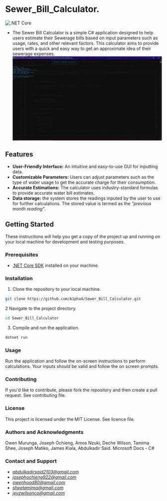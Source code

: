 # Sewer_Bill_Calculator.
![.NET Core](https://img.shields.io/badge/.NET%20Core-3.1%20%7C%205.0%20%7C%206.0-blue)
- The Sewer Bill Calculator is a simple C# application designed to help users estimate their Sewerage bills based on input parameters such as usage, rates, and other relevant factors. This calculator aims to provide users with a quick and easy way to get an approximate idea of their sewerage expenses.
![sewer_bill_interface](https://github.com/A1pha4/Sewer_Bill_Calculator./blob/main/sewer_bill_interface.png)


## Features

- **User-Friendly Interface:** An intuitive and easy-to-use GUI for inputting data.
- **Customizable Parameters:** Users can adjust parameters such as the type of water usage to get the accurate charge for their consumption.
- **Accurate Estimations:** The calculator uses industry-standard formulas to provide accurate water bill estimates.
- **Data storage:** the system stores the readings inputed by the user to use for further calculations. The stored value is termed as the *"previous month reading"*.

## Getting Started

These instructions will help you get a copy of the project up and running on your local machine for development and testing purposes.

### Prerequisites

- [.NET Core SDK](https://dotnet.microsoft.com/download) installed on your machine.

### Installation

1. Clone the repository to your local machine.

```bash
git clone https://github.com/A1pha4/Sewer_Bill_Calculator.git
```
2 Navigate to the project directory.
```bash 
cd Sewer_Bill_Calculator
```
3. Compile and run the application.
```bash
dotnet run
```
### Usage
Run the application and follow the on-screen instructions to perform calculations.
Your inputs should be valid and follow the on screen prompts.

### Contributing
If you'd like to contribute, please fork the repository and then create a pull request. See contributing file.

### License
This project is licensed under the MIT License. See licence file.

### Authors and Acknowledgments
Owen Murunga, Joseph Ochieng, Amos Nzuki, Deche Wilson, Tamima Shee, Joseph Matiko, James Kiala, Abdulkadir Said.
Microsoft Docs - C#

### Contact and Support 
- *abdulkadirsaid2103@gmail.com*
- *josephochieng922@gmail.com*
- *owenhood80@gmail.com*
- *sheetamima@gmail.com*
- *jeyzwilsonco@gmail.com*
